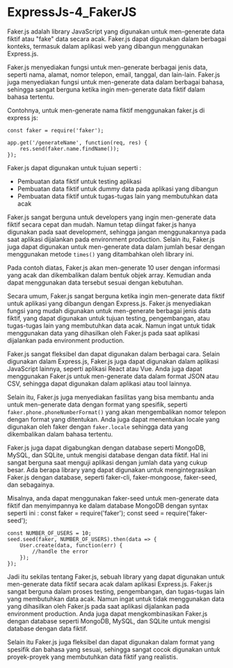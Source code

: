 # ExpressJs-4_FakerJS

Faker.js adalah library JavaScript yang digunakan untuk men-generate data fiktif atau "fake" data secara acak. Faker.js dapat digunakan dalam berbagai konteks, termasuk dalam aplikasi web yang dibangun menggunakan Express.js.

Faker.js menyediakan fungsi untuk men-generate berbagai jenis data, seperti nama, alamat, nomor telepon, email, tanggal, dan lain-lain. Faker.js juga menyediakan fungsi untuk men-generate data dalam berbagai bahasa, sehingga sangat berguna ketika ingin men-generate data fiktif dalam bahasa tertentu.

Contohnya, untuk men-generate nama fiktif menggunakan faker.js di express js:

    const faker = require('faker');

    app.get('/generateName', function(req, res) {
        res.send(faker.name.findName());
    });

Faker.js dapat digunakan untuk tujuan seperti :
* Pembuatan data fiktif untuk testing aplikasi
* Pembuatan data fiktif untuk dummy data pada aplikasi yang dibangun
* Pembuatan data fiktif untuk tugas-tugas lain yang membutuhkan data acak

Faker.js sangat berguna untuk developers yang ingin men-generate data fiktif secara cepat dan mudah. Namun tetap diingat faker.js hanya digunakan pada saat development, sehingga jangan menggunakannya pada saat aplikasi dijalankan pada environment production. Selain itu, Faker.js juga dapat digunakan untuk men-generate data dalam jumlah besar dengan menggunakan metode `times()` yang ditambahkan oleh library ini.

Pada contoh diatas, Faker.js akan men-generate 10 user dengan informasi yang acak dan dikembalikan dalam bentuk objek array. Kemudian anda dapat menggunakan data tersebut sesuai dengan kebutuhan.

Secara umum, Faker.js sangat berguna ketika ingin men-generate data fiktif untuk aplikasi yang dibangun dengan Express.js. Faker.js menyediakan fungsi yang mudah digunakan untuk men-generate berbagai jenis data fiktif, yang dapat digunakan untuk tujuan testing, pengembangan, atau tugas-tugas lain yang membutuhkan data acak. Namun ingat untuk tidak menggunakan data yang dihasilkan oleh Faker.js pada saat aplikasi dijalankan pada environment production.

Faker.js sangat fleksibel dan dapat digunakan dalam berbagai cara. Selain digunakan dalam Express.js, Faker.js juga dapat digunakan dalam aplikasi JavaScript lainnya, seperti aplikasi React atau Vue. Anda juga dapat menggunakan Faker.js untuk men-generate data dalam format JSON atau CSV, sehingga dapat digunakan dalam aplikasi atau tool lainnya.

Selain itu, Faker.js juga menyediakan fasilitas yang bisa membantu anda untuk men-generate data dengan format yang spesifik, seperti `faker.phone.phoneNumberFormat()` yang akan mengembalikan nomor telepon dengan format yang ditentukan. Anda juga dapat menentukan locale yang digunakan oleh faker dengan `faker.locale` sehingga data yang dikembalikan dalam bahasa tertentu.

Faker.js juga dapat digabungkan dengan database seperti MongoDB, MySQL, dan SQLite, untuk mengisi database dengan data fiktif. Hal ini sangat berguna saat menguji aplikasi dengan jumlah data yang cukup besar. Ada berapa library yang dapat digunakan untuk mengintegrasikan Faker.js dengan database, seperti faker-cli, faker-mongoose, faker-seed, dan sebagainya.

Misalnya, anda dapat menggunakan faker-seed untuk men-generate data fiktif dan menyimpannya ke dalam database MongoDB dengan syntax seperti ini :
    const faker = require('faker');
    const seed = require('faker-seed');

    const NUMBER_OF_USERS = 10;
    seed.seed(faker, NUMBER_OF_USERS).then(data => {
        User.create(data, function(err) {
            //handle the error
        });
    });

Jadi itu sekilas tentang Faker.js, sebuah library yang dapat digunakan untuk men-generate data fiktif secara acak dalam aplikasi Express.js. Faker.js sangat berguna dalam proses testing, pengembangan, dan tugas-tugas lain yang membutuhkan data acak. Namun ingat untuk tidak menggunakan data yang dihasilkan oleh Faker.js pada saat aplikasi dijalankan pada environment production. Anda juga dapat mengkombinasikan Faker.js dengan database seperti MongoDB, MySQL, dan SQLite untuk mengisi database dengan data fiktif.

Selain itu Faker.js juga fleksibel dan dapat digunakan dalam format yang spesifik dan bahasa yang sesuai, sehingga sangat cocok digunakan untuk proyek-proyek yang membutuhkan data fiktif yang realistis.
